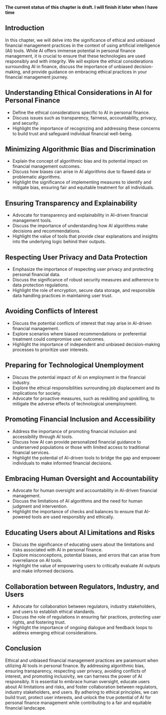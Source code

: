 **The current status of this chapter is draft. I will finish it later when I have time**

Introduction
------------

In this chapter, we will delve into the significance of ethical and unbiased financial management practices in the context of using artificial intelligence (AI) tools. While AI offers immense potential in personal finance management, it is crucial to ensure that these technologies are used responsibly and with integrity. We will explore the ethical considerations surrounding AI in finance, discuss the importance of unbiased decision-making, and provide guidance on embracing ethical practices in your financial management journey.

Understanding Ethical Considerations in AI for Personal Finance
---------------------------------------------------------------

* Define the ethical considerations specific to AI in personal finance.
* Discuss issues such as transparency, fairness, accountability, privacy, and security.
* Highlight the importance of recognizing and addressing these concerns to build trust and safeguard individual financial well-being.

Minimizing Algorithmic Bias and Discrimination
----------------------------------------------

* Explain the concept of algorithmic bias and its potential impact on financial management outcomes.
* Discuss how biases can arise in AI algorithms due to flawed data or problematic algorithms.
* Highlight the significance of implementing measures to identify and mitigate bias, ensuring fair and equitable treatment for all individuals.

Ensuring Transparency and Explainability
----------------------------------------

* Advocate for transparency and explainability in AI-driven financial management tools.
* Discuss the importance of understanding how AI algorithms make decisions and recommendations.
* Highlight the value of tools that provide clear explanations and insights into the underlying logic behind their outputs.

Respecting User Privacy and Data Protection
-------------------------------------------

* Emphasize the importance of respecting user privacy and protecting personal financial data.
* Discuss the significance of robust security measures and adherence to data protection regulations.
* Highlight the role of encryption, secure data storage, and responsible data handling practices in maintaining user trust.

Avoiding Conflicts of Interest
------------------------------

* Discuss the potential conflicts of interest that may arise in AI-driven financial management.
* Explore scenarios where biased recommendations or preferential treatment could compromise user outcomes.
* Highlight the importance of independent and unbiased decision-making processes to prioritize user interests.

Preparing for Technological Unemployment
----------------------------------------

* Discuss the potential impact of AI on employment in the financial industry.
* Explore the ethical responsibilities surrounding job displacement and its implications for society.
* Advocate for proactive measures, such as reskilling and upskilling, to mitigate the adverse effects of technological unemployment.

Promoting Financial Inclusion and Accessibility
-----------------------------------------------

* Address the importance of promoting financial inclusion and accessibility through AI tools.
* Discuss how AI can provide personalized financial guidance to underserved populations or those with limited access to traditional financial services.
* Highlight the potential of AI-driven tools to bridge the gap and empower individuals to make informed financial decisions.

Embracing Human Oversight and Accountability
--------------------------------------------

* Advocate for human oversight and accountability in AI-driven financial management.
* Discuss the limitations of AI algorithms and the need for human judgment and intervention.
* Highlight the importance of checks and balances to ensure that AI-powered tools are used responsibly and ethically.

Educating Users about AI Limitations and Risks
----------------------------------------------

* Discuss the significance of educating users about the limitations and risks associated with AI in personal finance.
* Explore misconceptions, potential biases, and errors that can arise from overreliance on AI tools.
* Highlight the value of empowering users to critically evaluate AI outputs and make informed decisions.

Collaboration between Regulators, Industry, and Users
-----------------------------------------------------

* Advocate for collaboration between regulators, industry stakeholders, and users to establish ethical standards.
* Discuss the role of regulations in ensuring fair practices, protecting user rights, and fostering trust.
* Highlight the importance of ongoing dialogue and feedback loops to address emerging ethical considerations.

Conclusion
----------

Ethical and unbiased financial management practices are paramount when utilizing AI tools in personal finance. By addressing algorithmic bias, ensuring transparency, respecting user privacy, avoiding conflicts of interest, and promoting inclusivity, we can harness the power of AI responsibly. It is essential to embrace human oversight, educate users about AI limitations and risks, and foster collaboration between regulators, industry stakeholders, and users. By adhering to ethical principles, we can build trust, protect user interests, and unlock the true potential of AI for personal finance management while contributing to a fair and equitable financial landscape.

